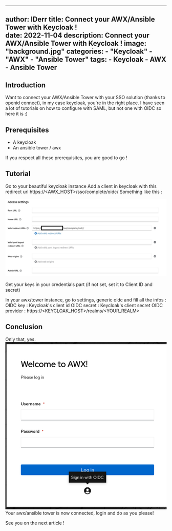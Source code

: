 
---
author: IDerr
title: Connect your AWX/Ansible Tower with Keycloak !  
date: 2022-11-04
description: Connect your AWX/Ansible Tower with Keycloak  !
image: "background.jpg"
categories: 
    - "Keycloak"
    - "AWX"
    - "Ansible Tower"
tags:
    - Keycloak
    - AWX
    - Ansible Tower
---

## Introduction

Want to connect your AWX/Ansible Tower with your SSO solution (thanks to openid connect), in my case keycloak, you're in the right place.
I have seen a lot of tutorials on how to configure with SAML, but not one with OIDC so here it is :)
## Prerequisites

- A keycloak
- An ansible tower / awx

If you respect all these prerequisites, you are good to go !

## Tutorial 
Go to your beautiful keycloak instance 
Add a client in keycloak with this redirect url 
https://<AWX_HOST>/sso/complete/oidc/
Something like this :

![config](config.jpg)

Get your keys in your credentials part (if not set, set it to Client ID and secret)


In your awx/tower instance, go to settings, generic oidc and fill all the infos :
OIDC key : Keycloak's client id 
OIDC secret : Keycloak's client secret 
OIDC provider : https://<KEYCLOAK_HOST>/realms/<YOUR_REALM>



## Conclusion

Only that, yes.
![login](awx-login.png)
Your awx/ansible tower is now connected, login and do as you please! 


See you on the next article !